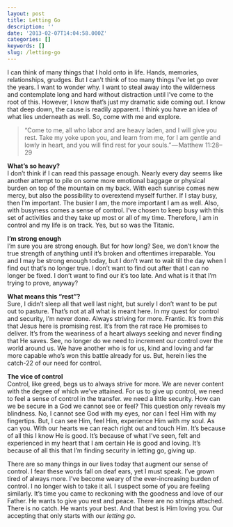 ```yaml
---
layout: post
title: Letting Go
description: ''
date: '2013-02-07T14:04:58.000Z'
categories: []
keywords: []
slug: /letting-go
---
```


I can think of many things that I hold onto in life. Hands, memories, relationships, grudges. But I can’t think of too many things I’ve let go over the years. I want to wonder why. I want to steal away into the wilderness and contemplate long and hard without distraction until I’ve come to the root of this. However, I know that’s just my dramatic side coming out. I know that deep down, the cause is readily apparent. I think you have an idea of what lies underneath as well. So, come with me and explore.

> “Come to me, all who labor and are heavy laden, and I will give you rest. Take my yoke upon you, and learn from me, for I am gentle and lowly in heart, and you will find rest for your souls.” — Matthew 11:28–29

**What’s so heavy?**  
I don’t think if I can read this passage enough. Nearly every day seems like another attempt to pile on some more emotional baggage or physical burden on top of the mountain on my back. With each sunrise comes new mercy, but also the possibility to overextend myself further. If I stay busy, then I’m important. The busier I am, the more important I am as well. Also, with busyness comes a sense of control. I’ve chosen to keep busy with this set of activities and they take up most or all of my time. Therefore, I am in control and my life is on track. Yes, but so was the Titanic.

**I’m strong enough**  
I’m sure you are strong enough. But for how long? See, we don’t know the true strength of anything until it’s broken and oftentimes irreparable. You and I may be strong enough today, but I don’t want to wait till the day when I find out that’s no longer true. I don’t want to find out after that I can no longer be fixed. I don’t want to find our it’s too late. And what is it that I’m trying to prove, anyway?

**What means this “rest”?**  
Sure, I didn’t sleep all that well last night, but surely I don’t want to be put out to pasture. That’s not at all what is meant here. In my quest for control and security, I’m never done. Always striving for more. Frantic. It’s from _this_ that Jesus here is promising rest. It’s from the rat race He promises to deliver. It’s from the weariness of a heart always seeking and never finding that He saves. See, no longer do we need to increment our control over the world around us. We have another who is for us, kind and loving and far more capable who’s won this battle already for us. But, herein lies the catch-22 of our need for control.

**The vice of control**  
Control, like greed, begs us to always strive for more. We are never content with the degree of which we’ve attained. For us to give up control, we need to feel a sense of control in the transfer. we need a little security. How can we be secure in a God we cannot see or feel? This question only reveals my blindness. No, I cannot see God with my eyes, nor can I feel Him with my fingertips. But, I can see Him, feel Him, experience Him with my soul. As can you. With our hearts we can reach right out and touch Him. It’s because of all this I know He is good. It’s because of what I’ve seen, felt and experienced in my heart that I am certain He is good and loving. It’s because of all this that I’m finding security in letting go, giving up.

There are so many things in our lives today that augment our sense of control. I fear these words fall on deaf ears, yet I must speak. I’ve grown tired of always more. I’ve become weary of the ever-increasing burden of control. I no longer wish to take it all. I suspect some of you are feeling similarly. It’s time you came to reckoning with the goodness and love of our Father. He wants to give you rest and peace. There are no strings attached. There is no catch. He wants your best. And that best is Him loving you. Our accepting that only starts with our _letting go_.
